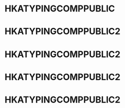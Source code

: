 # HKATYPINGCOMPPUBLIC
# HKATYPINGCOMPPUBLIC2
# HKATYPINGCOMPPUBLIC2
# HKATYPINGCOMPPUBLIC2
# HKATYPINGCOMPPUBLIC2
